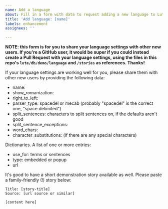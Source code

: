 ```yaml
---
name: Add a language
about: Fill in a form with data to request adding a new language to Lute's demos
title: 'Add language: [name]'
labels: enhancement
assignees: ''

---
```


**NOTE: this form is for you to share your language settings with other new users.  If you're a GitHub user, it would be super if you could instead create a Pull Request with your language settings, using the files in this repo's `lute/db/demo/language` and `/stories` as references.  Thanks!**

If your language settings are working well for you, please share them with other new users by providing the following data:

* name: <language-name>
* show_romanization: <true or false>
* right_to_left: <true or false>
* parser_type: spacedel or mecab   (probably "spacedel" is the correct one, "space delimited")
* split_sentences: characters to split sentences on, if the defaults aren't good
* split_sentence_exceptions:
* word_chars:
* character_substitutions:  (if there are any special characters)

Dictionaries.  A list of one or more entries:

* use_for: terms or sentences
* type: embedded or popup
* url

It's good to have a short demonstration story available as well.  Please paste a family-friendly (!) story below:

```
Title: [story-title]
Source: [url source or similar]

[content here]
```
